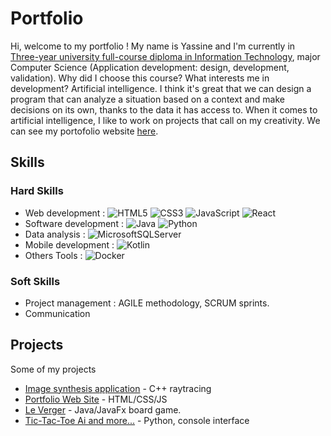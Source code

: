 # Portfolio

Hi, welcome to my portfolio ! My name is Yassine and I'm currently in [Three-year university full-course diploma in Information Technology](https://www.iut.unilim.fr/les-formations/but/informatique/), major Computer Science (Application development: design, development, validation). Why did I choose this course? What interests me in development? Artificial intelligence. I think it's great that we can design a program that can analyze a situation based on a context and make decisions on its own, thanks to the data it has access to. When it comes to artificial intelligence, I like to work on projects that call on my creativity. We can see my portofolio website [here](https://yassine-saddiki.netlify.app/).

## Skills

### Hard Skills

- Web development : ![HTML5](https://img.shields.io/badge/html5-%23E34F26.svg?style=for-the-badge&logo=html5&logoColor=white) ![CSS3](https://img.shields.io/badge/css3-%231572B6.svg?style=for-the-badge&logo=css3&logoColor=white) ![JavaScript](https://img.shields.io/badge/javascript-%23323330.svg?style=for-the-badge&logo=javascript&logoColor=%23F7DF1E) ![React](https://shields.io/badge/react-black?logo=react&style=for-the-badge)
- Software development : ![Java](https://img.shields.io/badge/java-%23ED8B00.svg?style=for-the-badge&logo=openjdk&logoColor=white)  ![Python](https://img.shields.io/badge/python-3670A0?style=for-the-badge&logo=python&logoColor=ffdd54) 
- Data analysis : ![MicrosoftSQLServer](https://img.shields.io/badge/Microsoft%20SQL%20Server-CC2927?style=for-the-badge&logo=microsoft%20sql%20server&logoColor=white)
- Mobile development : ![Kotlin](https://img.shields.io/badge/Kotlin-7F52FF?logo=kotlin&logoColor=fff&style=for-the-badge)
- Others Tools : ![Docker](https://img.shields.io/badge/Docker-2496ED?logo=docker&logoColor=fff&style=for-the-badge)
### Soft Skills

- Project management : AGILE methodology, SCRUM sprints. 
- Communication 

## Projects

Some of my projects
- [Image synthesis application](https://drive.google.com/file/d/1L6jLaaZPAnLzPDbOj-AY3_JBP3ggLgJU/view) - C++ raytracing
- [Portfolio Web Site](https://yassine-saddiki.netlify.app/) - HTML/CSS/JS
- [Le Verger](https://drive.google.com/file/d/1P1LXziqDqo93nblHN-nTO3M1E4GwDf8y/view) - Java/JavaFx board game.
- [Tic-Tac-Toe Ai and more...](https://drive.google.com/file/d/1Zv99xR4wgKrDSEPiggcv0-_SguXpyCs2/view) - Python, console interface

<!--
**nosakail/nosakail** is a ✨ _special_ ✨ repository because its `README.md` (this file) appears on your GitHub profile.

Here are some ideas to get you started:

- 🔭 I’m currently working on ...
- 🌱 I’m currently learning ...
- 👯 I’m looking to collaborate on ...
- 🤔 I’m looking for help with ...
- 💬 Ask me about ...
- 📫 How to reach me: ...
- 😄 Pronouns: ...
- ⚡ Fun fact: ...
-->

